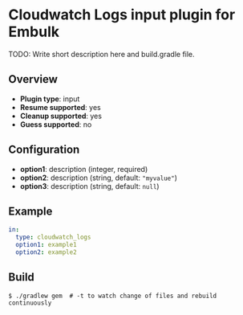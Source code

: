 # Cloudwatch Logs input plugin for Embulk

TODO: Write short description here and build.gradle file.

## Overview

* **Plugin type**: input
* **Resume supported**: yes
* **Cleanup supported**: yes
* **Guess supported**: no

## Configuration

- **option1**: description (integer, required)
- **option2**: description (string, default: `"myvalue"`)
- **option3**: description (string, default: `null`)

## Example

```yaml
in:
  type: cloudwatch_logs
  option1: example1
  option2: example2
```


## Build

```
$ ./gradlew gem  # -t to watch change of files and rebuild continuously
```
